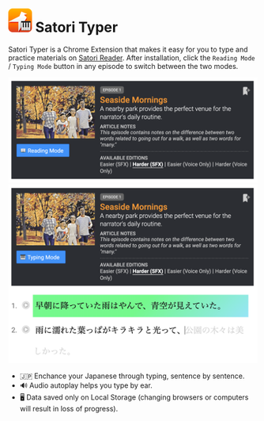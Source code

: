 

# ![icon48](src/icons/icon48.png) Satori Typer

Satori Typer is a Chrome Extension that makes it easy for you to type and practice materials on [Satori Reader](https://www.satorireader.com/). After installation, click the `Reading Mode` / `Typing Mode` button in any episode to switch between the two modes.

![Reading Mode Demo](README-assets/reading-mode.png)
![Typing Mode Demo](README-assets/typing-mode.png)

- 🇯🇵  Enchance your Japanese through typing, sentence by sentence.
- 🔊  Audio autoplay helps you type by ear.
- 🖥  Data saved only on Local Storage (changing browsers or computers will result in loss of progress).
